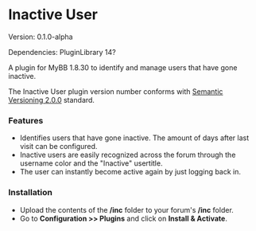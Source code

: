 # Inactive User
Version: 0.1.0-alpha

Dependencies: PluginLibrary 14?

A plugin for MyBB 1.8.30 to identify and manage users that have gone inactive.

The Inactive User plugin version number conforms with [Semantic Versioning 2.0.0](https://semver.org/) standard.

### Features
* Identifies users that have gone inactive. The amount of days after last visit can be configured.
* Inactive users are easily recognized across the forum through the username color and the "Inactive" usertitle.
* The user can instantly become active again by just logging back in.

### Installation
* Upload the contents of the **/inc** folder to your forum's **/inc** folder.
* Go to **Configuration \>\> Plugins**	and click on **Install & Activate**.
